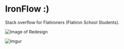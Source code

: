 # IronFlow :)
Stack overflow for Flatironers (Flatiron School Students).

![Image of Redesign](https://i.imgur.com/cWzoWsK.png)

![Imgur](https://i.imgur.com/NgxVbsX.png)
